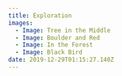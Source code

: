 ```yaml
---
title: Exploration
images:
  - Image: Tree in the Middle
  - Image: Boulder and Red
  - Image: In the Forest
  - Image: Black Bird
date: 2019-12-29T01:15:27.140Z
---
```


